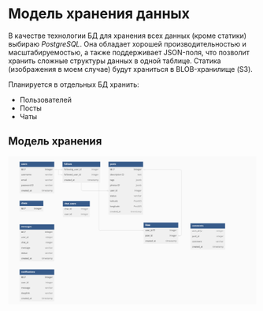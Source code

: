 # Модель хранения данных

В качестве технологии БД для хранения всех данных (кроме статики) выбираю *PostgreSQL*. Она обладает хорошей производительностью и масштабируемостью, а также поддерживает JSON-поля, что позволит хранить сложные структуры данных в одной таблице.
Статика (изображения в моем случае) будут храниться в BLOB-хранилище (S3).

Планируется в отдельных БД хранить:
* Пользователей
* Посты
* Чаты

## Модель хранения
![image info](./diagrams.png)